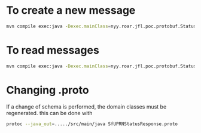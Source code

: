 # To create a new message

```bash
mvn compile exec:java -Dexec.mainClass=nyy.roar.jfl.poc.protobuf.StatusProtoKafkaWrite

```

# To read messages
```bash
mvn compile exec:java -Dexec.mainClass=nyy.roar.jfl.poc.protobuf.StatusProtoKafkaRead
```

# Changing .proto

If a change of schema is performed, the domain classes must be regenerated. this can be done with

```bash
protoc --java_out=...../src/main/java SfUPRNStatusResponse.proto
```

